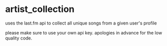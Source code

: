 # artist_collection
uses the last.fm api to collect all unique songs from a given user's profile

please make sure to use your own api key. apologies in advance for the low quality code.

